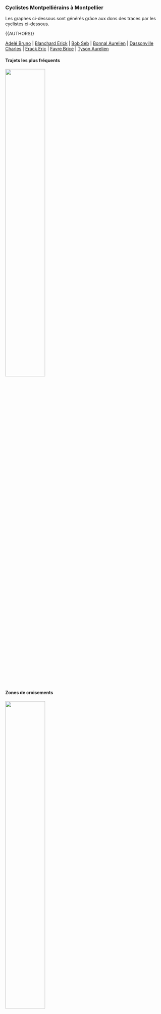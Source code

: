 ### Cyclistes Montpelliérains à Montpellier

Les graphes ci-dessous sont générés grâce aux dons des traces par les cyclistes ci-dessous.

{{AUTHORS}}

[Adelé Bruno](https://gitlab.com/JeSuisUnDesDeux/jesuisundesdeux/blob/master/datas/traces/bruno.adele/README.md) | [Blanchard Erick](https://gitlab.com/JeSuisUnDesDeux/jesuisundesdeux/blob/master/datas/traces/erick.blanchard/README.md) | [Bob Seb](https://gitlab.com/JeSuisUnDesDeux/jesuisundesdeux/blob/master/datas/traces/seb.bob/README.md) | [Bonnal Aurelien](https://gitlab.com/JeSuisUnDesDeux/jesuisundesdeux/blob/master/datas/traces/aurelien.bonnal/README.md) |  [Dassonville Charles](https://gitlab.com/JeSuisUnDesDeux/jesuisundesdeux/blob/master/datas/traces/charles.dassonville/README.md) | [Erack Eric](https://gitlab.com/JeSuisUnDesDeux/jesuisundesdeux/blob/master/datas/traces/eric.erack/README.md) | [Favre Brice](https://gitlab.com/JeSuisUnDesDeux/jesuisundesdeux/blob/master/datas/traces/brice.favre/README.md) | [Tyson Aurelien](https://gitlab.com/JeSuisUnDesDeux/jesuisundesdeux/blob/master/datas/traces/aurelien.tyson/README.md)


#### Trajets les plus fréquents

<img src="https://gitlab.com/JeSuisUnDesDeux/jesuisundesdeux/raw/master/datas/traces/heatmap_montpellier.png" width="50%" >

#### Zones de croisements

<img src="https://gitlab.com/JeSuisUnDesDeux/jesuisundesdeux/raw/master/datas/traces/heatmap_montpellier_carrefour.png" width="50%" >


#### Ensembles des trajets

<img src="https://gitlab.com/JeSuisUnDesDeux/jesuisundesdeux/raw/master/datas/traces/heatmap_montpellier_all.png" width="50%" >

### Cyclistes Montpelliérains en France

#### Ensembles des trajets

<img src="https://gitlab.com/JeSuisUnDesDeux/jesuisundesdeux/raw/master/datas/traces/heatmap_france_all.png" width="50%" >

## Preprare datas
```
# File converted with strava-to-file 
# cd username_strava_folder
# source strava-to-file/.virtualenv/bin/activate
# python strava-to-file/convert.py -d ~/private/projects/jesuisundesdeux/datas/traces -u $(basename $(pwd))
jesuisundesdeux/datas/traces/
# ./tool_reduce_gpx_size.sh
# source strava-to-file/.virtualenv/bin/activate
# python strava-to-file/jesuisundesdeux_summarize.py -d ~/private/projects/jesuisundesdeux/datas/traces/ -u (basename $(pwd))
```

### Generate heatmap with strava-local-heatmap
```
#cd strava-local-heatmap
#source .virtualenv/bin/activate
MAXNBTITLES=14
BOUNDSFRANCE=(49.382373 -5.328369 42.867912 11.90918)
BOUNDSPRS=(48.943926 2.23074 48.853308 2.510891)
BOUNDSMPT=(43.707842 3.572617 43.504986 4.135666)

#python strava_local_heatmap.py --gpx-dir ~/private/projects/jesuisundesdeux/datas/traces --gpx-filter "**/*_reduced_trace.gpx" --max-tiles #$MAXNBTITLES --gpx-bound $BOUNDSFRANCE --output ~/private/projects/jesuisundesdeux/datas/traces/heatmap_france.png --csv-output 

python strava_local_heatmap.py --gpx-dir ~/private/projects/jesuisundesdeux/datas/traces --gpx-filter "**/*_reduced_trace.gpx" --max-tiles $MAXNBTITLES --gpx-bound $BOUNDSFRANCE --output ~/private/projects/jesuisundesdeux/datas/traces/heatmap_france_all.png --csv-output --no-cdist


# Montpellier
python strava_local_heatmap.py --gpx-dir ~/private/projects/jesuisundesdeux/datas/traces --gpx-filter "**/*_reduced_trace.gpx" --max-tiles $MAXNBTITLES --gpx-bound $BOUNDSMPT --output ~/private/projects/jesuisundesdeux/datas/traces/heatmap_montpellier.png --csv-output

python strava_local_heatmap.py --gpx-dir ~/private/projects/jesuisundesdeux/datas/traces --gpx-filter "**/*_junction_trace.gpx" --max-tiles $MAXNBTITLES --gpx-bound $BOUNDSMPT --output ~/private/projects/jesuisundesdeux/datas/traces/heatmap_montpellier_carrefour.png --csv-output


python strava_local_heatmap.py --gpx-dir ~/private/projects/jesuisundesdeux/datas/traces --gpx-filter "**/*_reduced_trace.gpx" --max-tiles $MAXNBTITLES --gpx-bound $BOUNDSMPT --output ~/private/projects/jesuisundesdeux/datas/traces/heatmap_montpellier_all.png --csv-output --no-cdist

TRACEUSERS=($(ls ~/private/projects/jesuisundesdeux/datas/traces -p | egrep '/$' | sed 's/.$//'))
for TRACEUSER in $TRACEUSERS; do
    python strava_local_heatmap.py --gpx-dir ~/private/projects/jesuisundesdeux/datas/traces/$TRACEUSER --gpx-filter "*_reduced_trace.gpx" --max-tiles $MAXNBTITLES --gpx-bound $BOUNDSFRANCE --output ~/private/projects/jesuisundesdeux/datas/traces/$TRACEUSER/heatmap_user_france.png --csv-output

    python strava_local_heatmap.py --gpx-dir ~/private/projects/jesuisundesdeux/datas/traces/$TRACEUSER --gpx-filter "*_reduced_trace.gpx" --max-tiles $MAXNBTITLES --gpx-bound $BOUNDSFRANCE --output ~/private/projects/jesuisundesdeux/datas/traces/$TRACEUSER/heatmap_user_france_all.png --csv-output --no-cdist

    python strava_local_heatmap.py --gpx-dir ~/private/projects/jesuisundesdeux/datas/traces/$TRACEUSER --gpx-filter "*_reduced_trace.gpx" --max-tiles $MAXNBTITLES --gpx-bound $BOUNDSMPT --output ~/private/projects/jesuisundesdeux/datas/traces/$TRACEUSER/heatmap_user_montpellier.png --csv-output

    python strava_local_heatmap.py --gpx-dir ~/private/projects/jesuisundesdeux/datas/traces/$TRACEUSER --gpx-filter "*_junction_trace.gpx" --max-tiles $MAXNBTITLES --gpx-bound $BOUNDSMPT --output ~/private/projects/jesuisundesdeux/datas/traces/$TRACEUSER/heatmap_user_montpellier_carrefour.png --csv-output


    python strava_local_heatmap.py --gpx-dir ~/private/projects/jesuisundesdeux/datas/traces/$TRACEUSER --gpx-filter "*_reduced_trace.gpx" --max-tiles $MAXNBTITLES --gpx-bound $BOUNDSMPT --output ~/private/projects/jesuisundesdeux/datas/traces/$TRACEUSER/heatmap_user_montpellier_all.png --csv-output --no-cdist
done
```